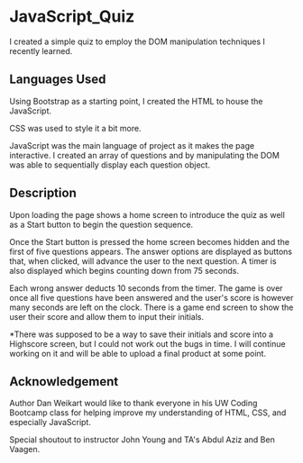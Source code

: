 # JavaScript_Quiz

I created a simple quiz to employ the DOM manipulation techniques I recently learned.

## Languages Used

Using Bootstrap as a starting point, I created the HTML to house the JavaScript.

CSS was used to style it a bit more.

JavaScript was the main language of project as it makes the page interactive. I created an array of questions and by manipulating the DOM was able to sequentially display each question object.

## Description

Upon loading the page shows a home screen to introduce the quiz as well as a Start button to begin the question sequence.

Once the Start button is pressed the home screen becomes hidden and the first of five questions appears. The answer options are displayed as buttons that, when clicked, will advance the user to the next question. A timer is also displayed which begins counting down from 75 seconds.

Each wrong answer deducts 10 seconds from the timer. The game is over once all five questions have been answered and the user's score is however many seconds are left on the clock. There is a game end screen to show the user their score and allow them to input their initials.

*There was supposed to be a way to save their initials and score into a Highscore screen, but I could not work out the bugs in time. I will continue working on it and will be able to upload a final product at some point.

## Acknowledgement

Author Dan Weikart would like to thank everyone in his UW Coding Bootcamp class for helping improve my understanding of HTML, CSS, and especially JavaScript.

Special shoutout to instructor John Young and TA's Abdul Aziz and Ben Vaagen.


